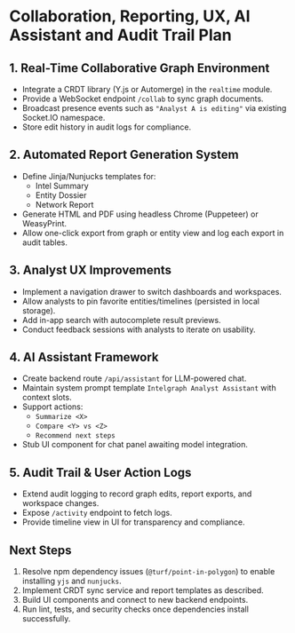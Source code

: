 # Collaboration, Reporting, UX, AI Assistant and Audit Trail Plan

## 1. Real-Time Collaborative Graph Environment

- Integrate a CRDT library (Y.js or Automerge) in the `realtime` module.
- Provide a WebSocket endpoint `/collab` to sync graph documents.
- Broadcast presence events such as `"Analyst A is editing"` via existing Socket.IO namespace.
- Store edit history in audit logs for compliance.

## 2. Automated Report Generation System

- Define Jinja/Nunjucks templates for:
  - Intel Summary
  - Entity Dossier
  - Network Report
- Generate HTML and PDF using headless Chrome (Puppeteer) or WeasyPrint.
- Allow one-click export from graph or entity view and log each export in audit tables.

## 3. Analyst UX Improvements

- Implement a navigation drawer to switch dashboards and workspaces.
- Allow analysts to pin favorite entities/timelines (persisted in local storage).
- Add in-app search with autocomplete result previews.
- Conduct feedback sessions with analysts to iterate on usability.

## 4. AI Assistant Framework

- Create backend route `/api/assistant` for LLM-powered chat.
- Maintain system prompt template `Intelgraph Analyst Assistant` with context slots.
- Support actions:
  - `Summarize <X>`
  - `Compare <Y> vs <Z>`
  - `Recommend next steps`
- Stub UI component for chat panel awaiting model integration.

## 5. Audit Trail & User Action Logs

- Extend audit logging to record graph edits, report exports, and workspace changes.
- Expose `/activity` endpoint to fetch logs.
- Provide timeline view in UI for transparency and compliance.

## Next Steps

1. Resolve npm dependency issues (`@turf/point-in-polygon`) to enable installing `yjs` and `nunjucks`.
2. Implement CRDT sync service and report templates as described.
3. Build UI components and connect to new backend endpoints.
4. Run lint, tests, and security checks once dependencies install successfully.
